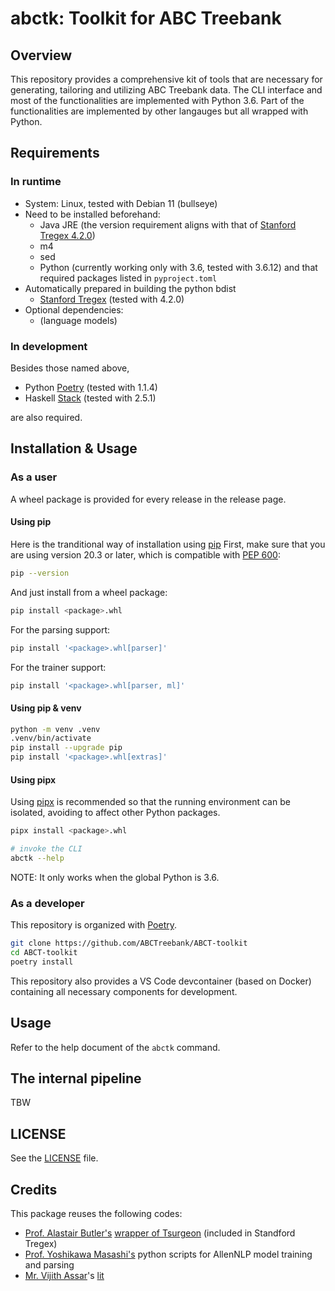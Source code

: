 # abctk: Toolkit for ABC Treebank
## Overview
This repository provides a comprehensive kit of tools 
    that are necessary for generating, tailoring and utilizing ABC Treebank data.
The CLI interface and most of the functionalities are implemented with Python 3.6.
Part of the functionalities are implemented by other langauges but all wrapped with Python.

## Requirements
### In runtime
- System: Linux, tested with Debian 11 (bullseye)
- Need to be installed beforehand:
    - Java JRE (the version requirement aligns with that of [Stanford Tregex 4.2.0](https://nlp.stanford.edu/software/tregex.shtml))
    - m4
    - sed
    - Python (currently working only with 3.6, tested with 3.6.12) and that required packages listed in `pyproject.toml`
- Automatically prepared in building the python bdist
    - [Stanford Tregex](https://nlp.stanford.edu/software/tregex.shtml) (tested with 4.2.0)
- Optional dependencies:
    - (language models)

### In development
Besides those named above,

- Python [Poetry](https://python-poetry.org/) (tested with 1.1.4)
- Haskell [Stack](https://docs.haskellstack.org/) (tested with 2.5.1)

are also required.

## Installation & Usage
### As a user
A wheel package is provided for every release in the release page.

#### Using pip
Here is the tranditional way of installation using [pip](https://pip.pypa.io)
First, make sure that you are using version 20.3 or later, which is compatible with [PEP 600](https://www.python.org/dev/peps/pep-0600/):
```sh
pip --version
```

And just install from a wheel package:
```sh
pip install <package>.whl
```

For the parsing support:
```sh 
pip install '<package>.whl[parser]'
```

For the trainer support:
```sh 
pip install '<package>.whl[parser, ml]'
```
#### Using pip & venv
```sh
python -m venv .venv
.venv/bin/activate
pip install --upgrade pip
pip install '<package>.whl[extras]'
```

#### Using pipx
Using [pipx](https://pipxproject.github.io/pipx/) is recommended 
    so that the running environment can be isolated,
    avoiding to affect other Python packages.

```sh 
pipx install <package>.whl

# invoke the CLI
abctk --help
```
NOTE: It only works when the global Python is 3.6.

### As a developer
This repository is organized with [Poetry](https://python-poetry.org/).

```sh
git clone https://github.com/ABCTreebank/ABCT-toolkit
cd ABCT-toolkit
poetry install
```

This repository also provides a VS Code devcontainer (based on Docker)
    containing all necessary components for development.

## Usage
Refer to the help document of the `abctk` command.

## The internal pipeline
TBW

## LICENSE
See the [LICENSE](./LICENSE) file.

## Credits
This package reuses the following codes:
- [Prof. Alastair Butler's](http://www.compling.jp/ajb129/index.html#) 
    [wrapper of Tsurgeon](http://npcmj.ninjal.ac.jp/interfaces/tsurgeon_script) 
    (included in Standford Tregex)
- [Prof. Yoshikawa Masashi's](https://masashi-y.github.io/) python scripts for AllenNLP model training and parsing
- [Mr. Vijith Assar](https://www.vijithassar.com/)'s [lit](https://github.com/vijithassar/lit)

